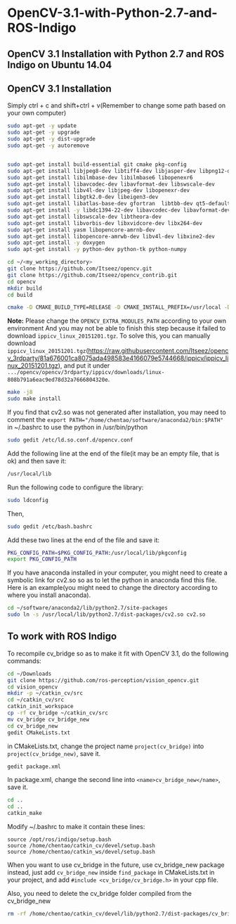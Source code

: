 # OpenCV-3.1-with-Python-2.7-and-ROS-Indigo


## OpenCV 3.1 Installation with Python 2.7 and ROS Indigo on Ubuntu 14.04

## OpenCV 3.1 Installation
Simply ctrl + c and shift+ctrl + v(Remember to change some path based on your own computer)
```bash
sudo apt-get -y update
sudo apt-get -y upgrade
sudo apt-get -y dist-upgrade
sudo apt-get -y autoremove


sudo apt-get install build-essential git cmake pkg-config
sudo apt-get install libjpeg8-dev libtiff4-dev libjasper-dev libpng12-dev
sudo apt-get install libilmbase-dev libilmbase6 libopenexr6
sudo apt-get install libavcodec-dev libavformat-dev libswscale-dev 
sudo apt-get install libv4l-dev libjpeg-dev libopenexr-dev
sudo apt-get install libgtk2.0-dev libeigen3-dev
sudo apt-get install libatlas-base-dev gfortran  libtbb-dev qt5-default libvtk6-dev
sudo apt-get install -y libdc1394-22-dev libavcodec-dev libavformat-dev 
sudo apt-get install libswscale-dev libtheora-dev 
sudo apt-get install libvorbis-dev libxvidcore-dev libx264-dev 
sudo apt-get install yasm libopencore-amrnb-dev 
sudo apt-get install libopencore-amrwb-dev libv4l-dev libxine2-dev
sudo apt-get install -y doxygen
sudo apt-get install -y python-dev python-tk python-numpy
```
```bash
cd ~/<my_working_directory>
git clone https://github.com/Itseez/opencv.git
git clone https://github.com/Itseez/opencv_contrib.git
cd opencv
mkdir build
cd build
```
```bash
cmake -D CMAKE_BUILD_TYPE=RELEASE -D CMAKE_INSTALL_PREFIX=/usr/local -D OPENCV_EXTRA_MODULES_PATH=/home/chentao/software/opencv/opencv_contrib/modules  -DINSTALL_C_EXAMPLES=ON -DINSTALL_PYTHON_EXAMPLES=ON -DBUILD_EXAMPLES=ON -DWITH_IPP=ON -DBUILD_NEW_PYTHON_SUPPORT=ON -D WITH_TBB=ON -D WITH_V4L=ON -D WITH_QT=ON -D WITH_OPENGL=ON -DWITH_OPENCL=ON -DWITH_VTK=ON -DBUILD_TIFF=ON -DWITH_EIGEN=ON  -DPYTHON_EXECUTABLE=$(which python) -DPYTHON_INCLUDE_DIR=$(python -c "from distutils.sysconfig import get_python_inc; print(get_python_inc())") -DPYTHON_PACKAGES_PATH=$(python -c "from distutils.sysconfig import get_python_lib; print(get_python_lib())")  ..
```

**Note:** Please change the `OPENCV_EXTRA_MODULES_PATH` according to your own environment
And you may not be able to finish this step because it failed to download `ippicv_linux_20151201.tgz`. To solve this, you can manually download `ippicv_linux_20151201.tgz`(https://raw.githubusercontent.com/Itseez/opencv_3rdparty/81a676001ca8075ada498583e4166079e5744668/ippicv/ippicv_linux_20151201.tgz), and put it under `.../opencv/opencv/3rdparty/ippicv/downloads/linux-808b791a6eac9ed78d32a7666804320e`.


```bash
make -j8
sudo make install
```
If you find that cv2.so was not generated after installation, you may need to comment the `export PATH="/home/chentao/software/anaconda2/bin:$PATH"` in ~/.bashrc to use the python in /usr/bin/python

```bash
sudo gedit /etc/ld.so.conf.d/opencv.conf
```
Add the following line at the end of the file(it may be an empty file, that is ok) and then save it:
```bash
/usr/local/lib
```

Run the following code to configure the library:
```bash
sudo ldconfig
```

Then,
```bash
sudo gedit /etc/bash.bashrc
```

Add these two lines at the end of the file and save it:
```bash
PKG_CONFIG_PATH=$PKG_CONFIG_PATH:/usr/local/lib/pkgconfig
export PKG_CONFIG_PATH
```


If you have anaconda installed in your computer, you might need to create a symbolic link for cv2.so so as to let the python in anaconda find this file. Here is an example(you might need to change the directory according to where you install anaconda).
```bash
cd ~/software/anaconda2/lib/python2.7/site-packages
sudo ln -s /usr/local/lib/python2.7/dist-packages/cv2.so cv2.so
```

## To work with ROS Indigo
To recompile cv_bridge so as to make it fit with OpenCV 3.1, do the following commands:

```bash
cd ~/Downloads
git clone https://github.com/ros-perception/vision_opencv.git
cd vision_opencv
mkdir -p ~/catkin_cv/src
cd ~/catkin_cv/src
catkin_init_workspace
cp -rf cv_bridge ~/catkin_cv/src
mv cv_bridge cv_bridge_new
cd cv_bridge_new
gedit CMakeLists.txt
```
in CMakeLists.txt, change the project name `project(cv_bridge)` into `project(cv_bridge_new)`, save it.
```bash
gedit package.xml
```
In package.xml, change the second line into `<name>cv_bridge_new</name>`, save it.
```bash
cd ..
cd ..
catkin_make
```
Modify ~/.bashrc to make it contain these lines:
```
source /opt/ros/indigo/setup.bash
source /home/chentao/catkin_cv/devel/setup.bash
source /home/chentao/catkin_ws/devel/setup.bash
```

When you want to use cv_bridge in the future, use cv_bridge_new package instead,
just add `cv_bridge_new` inside `find_package` in CMakeLists.txt in your project, 
and add ```#include <cv_bridge/cv_bridge.h>```  in your cpp file.


Also, you need to delete the cv_bridge folder compiled from the cv_bridge_new
```bash
rm -rf /home/chentao/catkin_cv/devel/lib/python2.7/dist-packages/cv_bridge
```






